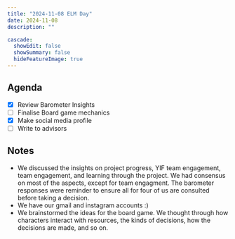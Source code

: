 ```yaml
---
title: "2024-11-08 ELM Day"
date: 2024-11-08
description: ""

cascade:
  showEdit: false
  showSummary: false
  hideFeatureImage: true
---
```


## Agenda
- [x] Review Barometer Insights
- [ ] Finalise Board game mechanics
- [x] Make social media profile
- [ ] Write to advisors

## Notes
- We discussed the insights on project progress, YIF team engagement, team engagement, and learning through the project. We had consensus on most of the aspects, except for team engagment. The barometer responses were reminder to ensure all for four of us are consulted before taking a decision.
- We have our gmail and instagram accounts :)
- We brainstormed the ideas for the board game. We thought through how characters interact with resources, the kinds of decisions, how the decisions are made, and so on.